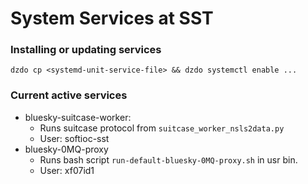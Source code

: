 # System Services at SST

### Installing or updating services
`dzdo cp <systemd-unit-service-file> && dzdo systemctl enable ...`

### Current active services
- bluesky-suitcase-worker:
  - Runs suitcase protocol from `suitcase_worker_nsls2data.py`
  - User: softioc-sst
- bluesky-0MQ-proxy
  - Runs bash script `run-default-bluesky-0MQ-proxy.sh` in usr bin.
  - User: xf07id1